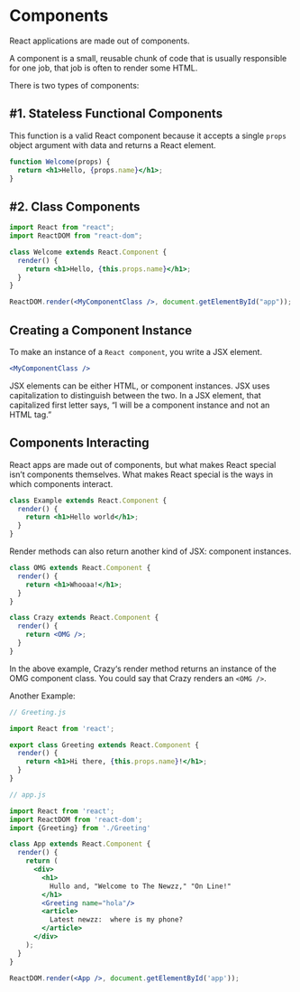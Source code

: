 # Components

React applications are made out of components.

A component is a small, reusable chunk of code that is usually responsible for one job, that job is often to render some HTML.

There is two types of components:

## #1. Stateless Functional Components

This function is a valid React component because it accepts a single `props` object argument with data and returns a React element.

```jsx
function Welcome(props) {
  return <h1>Hello, {props.name}</h1>;
}
```

## #2. Class Components

```jsx
import React from "react";
import ReactDOM from "react-dom";

class Welcome extends React.Component {
  render() {
    return <h1>Hello, {this.props.name}</h1>;
  }
}

ReactDOM.render(<MyComponentClass />, document.getElementById("app"));
```

## Creating a Component Instance

To make an instance of a `React component`, you write a JSX element.

```jsx
<MyComponentClass />
```

JSX elements can be either HTML, or component instances. JSX uses capitalization to distinguish between the two. In a JSX element, that capitalized first letter says, “I will be a component instance and not an HTML tag.”

## Components Interacting

React apps are made out of components, but what makes React special isn’t components themselves. What makes React special is the ways in which components interact.

```jsx
class Example extends React.Component {
  render() {
    return <h1>Hello world</h1>;
  }
}
```

Render methods can also return another kind of JSX: component instances.

```jsx
class OMG extends React.Component {
  render() {
    return <h1>Whooaa!</h1>;
  }
}

class Crazy extends React.Component {
  render() {
    return <OMG />;
  }
}
```

In the above example, Crazy‘s render method returns an instance of the OMG component class. You could say that Crazy renders an `<OMG />`.

Another Example:

```jsx
// Greeting.js

import React from 'react';

export class Greeting extends React.Component {
  render() {
    return <h1>Hi there, {this.props.name}!</h1>;
  }
}
```

```jsx
// app.js

import React from 'react';
import ReactDOM from 'react-dom';
import {Greeting} from './Greeting'

class App extends React.Component {
  render() {
    return (
      <div>
        <h1>
          Hullo and, "Welcome to The Newzz," "On Line!"
        </h1>
        <Greeting name="hola"/>
        <article>
          Latest newzz:  where is my phone?
        </article>
      </div>
    );
  }
}

ReactDOM.render(<App />, document.getElementById('app'));
```
